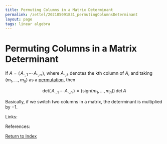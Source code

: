 ```yaml
---
title: Permuting Columns in a Matrix Determinant
permalink: /zettel/202105091831_permutingColumnsDeterminant
layout: page
tags: linear algebra
---
```

# Permuting Columns in a Matrix Determinant

If $A = (\, A_{\cdot, 1} \, \cdots \, A_{\cdot, n} \, )$, where $A_{\cdot, k}$ denotes the kth column of $A$, and taking 
$(m_1, \ldots, m_n)$ as a [permutation](202105091800_permutationDefinition), then

$$
\textrm{det} (\, A_{\cdot, 1} \, \cdots \, A_{\cdot, n} \, ) = \big( \textrm{sign}(m_1, \ldots, m_n) \big) \, \textrm{det} \, A
$$

Basically, if we switch two columns in a matrix, the determinant is multiplied by $-1$.

Links: 

References: 

[Return to Index](index)